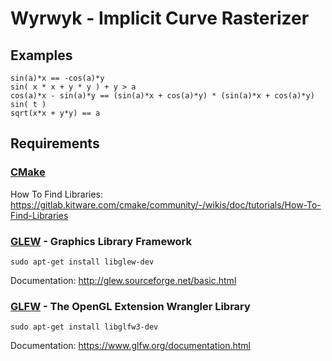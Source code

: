 # Wyrwyk - Implicit Curve Rasterizer

## Examples
```
sin(a)*x == -cos(a)*y
sin( x * x + y * y ) + y > a
cos(a)*x - sin(a)*y == (sin(a)*x + cos(a)*y) * (sin(a)*x + cos(a)*y)
sin( t )
sqrt(x*x + y*y) == a
```

## Requirements

### [CMake](https://cmake.org/)

How To Find Libraries: https://gitlab.kitware.com/cmake/community/-/wikis/doc/tutorials/How-To-Find-Libraries

### [GLEW](http://glew.sourceforge.net/) - Graphics Library Framework

```shell
sudo apt-get install libglew-dev
```

Documentation: http://glew.sourceforge.net/basic.html

### [GLFW](https://www.glfw.org/) - The OpenGL Extension Wrangler Library

```shell
sudo apt-get install libglfw3-dev
```

Documentation: https://www.glfw.org/documentation.html